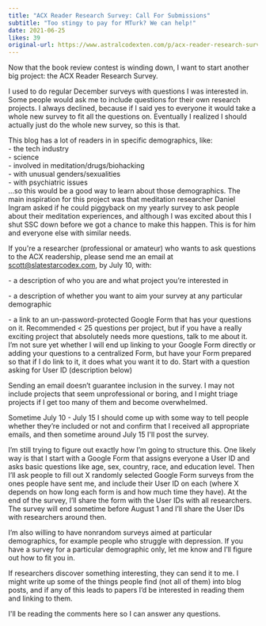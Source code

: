 ```yaml
---
title: "ACX Reader Research Survey: Call For Submissions"
subtitle: "Too stingy to pay for MTurk? We can help!"
date: 2021-06-25
likes: 39
original-url: https://www.astralcodexten.com/p/acx-reader-research-survey-call-for
---
```

Now that the book review contest is winding down, I want to start another big project: the ACX Reader Research Survey.

I used to do regular December surveys with questions I was interested in. Some people would ask me to include questions for their own research projects. I always declined, because if I said yes to everyone it would take a whole new survey to fit all the questions on. Eventually I realized I should actually just do the whole new survey, so this is that.

This blog has a lot of readers in in specific demographics, like:  
\- the tech industry  
\- science  
\- involved in meditation/drugs/biohacking  
\- with unusual genders/sexualities  
\- with psychiatric issues  
…so this would be a good way to learn about those demographics. The main inspiration for this project was that meditation researcher Daniel Ingram asked if he could piggyback on my yearly survey to ask people about their meditation experiences, and although I was excited about this I shut SSC down before we got a chance to make this happen. This is for him and everyone else with similar needs.

If you're a researcher (professional or amateur) who wants to ask questions to the ACX readership, please send me an email at scott@slatestarcodex.com, by July 10, with:

\- a description of who you are and what project you’re interested in

\- a description of whether you want to aim your survey at any particular demographic

\- a link to an un-password-protected Google Form that has your questions on it. Recommended < 25 questions per project, but if you have a really exciting project that absolutely needs more questions, talk to me about it. I’m not sure yet whether I will end up linking to your Google Form directly or adding your questions to a centralized Form, but have your Form prepared so that if I do link to it, it does what you want it to do. Start with a question asking for User ID (description below)

Sending an email doesn’t guarantee inclusion in the survey. I may not include projects that seem unprofessional or boring, and I might triage projects if I get too many of them and become overwhelmed. 

Sometime July 10 - July 15 I should come up with some way to tell people whether they’re included or not and confirm that I received all appropriate emails, and then sometime around July 15 I'll post the survey.

I’m still trying to figure out exactly how I’m going to structure this. One likely way is that I start with a Google Form that assigns everyone a User ID and asks basic questions like age, sex, country, race, and education level. Then I’ll ask people to fill out X randomly selected Google Form surveys from the ones people have sent me, and include their User ID on each (where X depends on how long each form is and how much time they have). At the end of the survey, I’ll share the form with the User IDs with all researchers. The survey will end sometime before August 1 and I’ll share the User IDs with researchers around then. 

I’m also willing to have nonrandom surveys aimed at particular demographics, for example people who struggle with depression. If you have a survey for a particular demographic only, let me know and I’ll figure out how to fit you in.

If researchers discover something interesting, they can send it to me. I might write up some of the things people find (not all of them) into blog posts, and if any of this leads to papers I’d be interested in reading them and linking to them.

I'll be reading the comments here so I can answer any questions.
